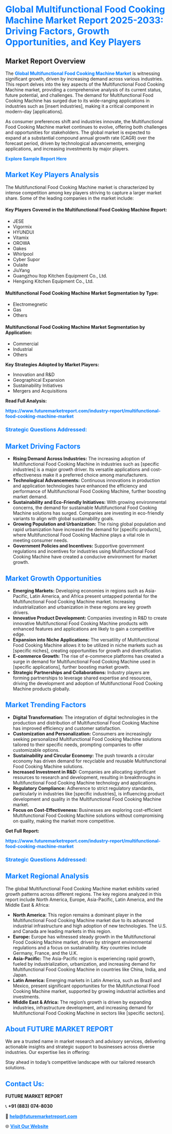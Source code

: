 <h1 style="color: #007BFF;">Global Multifunctional Food Cooking Machine Market Report 2025-2033: Driving Factors, Growth Opportunities, and Key Players</h1>

<section id="overview">
<h2>Market Report Overview</h2>
<p>The <a href="https://www.futuremarketreport.com/industry-report/multifunctional-food-cooking-machine-market" style="color: #007BFF; text-decoration: none;"><strong>Global Multifunctional Food Cooking Machine Market</strong></a> is witnessing significant growth, driven by increasing demand across various industries. This report delves into the key aspects of the Multifunctional Food Cooking Machine market, providing a comprehensive analysis of its current status, future potential, and challenges. The demand for Multifunctional Food Cooking Machine has surged due to its wide-ranging applications in industries such as [insert industries], making it a critical component in modern-day [applications].</p>
<p>As consumer preferences shift and industries innovate, the Multifunctional Food Cooking Machine market continues to evolve, offering both challenges and opportunities for stakeholders. The global market is expected to expand at a substantial compound annual growth rate (CAGR) over the forecast period, driven by technological advancements, emerging applications, and increasing investments by major players.</p>
</section>

<section id="overview">
<p><a href="https://www.futuremarketreport.com/request-sample/reportId=52957" style="color: #007BFF; text-decoration: none;"><strong>Explore Sample Report Here</strong></a></p>
</section>

<section id="key-players">
<h2 style="color: #007BFF;">Market Key Players Analysis</h2>
<p>The Multifunctional Food Cooking Machine market is characterized by intense competition among key players striving to capture a larger market share. Some of the leading companies in the market include:</p>
<h4>Key Players Covered in the Multifunctional Food Cooking Machine Report:</h4>
<ul><li>JESE</li><li>Vigormix</li><li>HYUNDUI</li><li>Vitamix</li><li>OROWA</li><li>Oakes</li><li>Whirlpool</li><li>Cyber Supor</li><li>Oulaite</li><li>JiuYang</li><li>Guangzhou Itop Kitchen Equipment Co., Ltd.</li><li>Hengxing Kitchen Equipment Co., Ltd.</li></ul>
<h4>Multifunctional Food Cooking Machine Market Segmentation by Type:</h4>
<ul><li>Electromegnetic</li><li>Gas</li><li>Others</li></ul>

<h4>Multifunctional Food Cooking Machine Market Segmentation by Application:</h4>
<ul><li>Commercial</li><li>Industrial</li><li>Others</li></ul>
<p><strong>Key Strategies Adopted by Market Players:</strong></p>
<ul>
<li>Innovation and R&D</li>
<li>Geographical Expansion</li>
<li>Sustainability Initiatives</li>
<li>Mergers and Acquisitions</li>
</ul>
</section>

<section>
<p><strong>Read Full Analysis: </strong></p><a href="https://www.futuremarketreport.com/industry-report/multifunctional-food-cooking-machine-market" style="color: #007BFF; text-decoration: none;"><strong>https://www.futuremarketreport.com/industry-report/multifunctional-food-cooking-machine-market</strong></a>
<h3 style="color: #007BFF;">Strategic Questions Addressed:</h3>
</section>

<section id="driving-factors">
<h2 style="color: #007BFF;">Market Driving Factors</h2>
<ul>
<li><strong>Rising Demand Across Industries:</strong> The increasing adoption of Multifunctional Food Cooking Machine in industries such as [specific industries] is a major growth driver. Its versatile applications and cost-effectiveness make it a preferred choice among manufacturers.</li>
<li><strong>Technological Advancements:</strong> Continuous innovations in production and application technologies have enhanced the efficiency and performance of Multifunctional Food Cooking Machine, further boosting market demand.</li>
<li><strong>Sustainability and Eco-Friendly Initiatives:</strong> With growing environmental concerns, the demand for sustainable Multifunctional Food Cooking Machine solutions has surged. Companies are investing in eco-friendly variants to align with global sustainability goals.</li>
<li><strong>Growing Population and Urbanization:</strong> The rising global population and rapid urbanization have increased the demand for [specific products], where Multifunctional Food Cooking Machine plays a vital role in meeting consumer needs.</li>
<li><strong>Government Policies and Incentives:</strong> Supportive government regulations and incentives for industries using Multifunctional Food Cooking Machine have created a conducive environment for market growth.</li>
</ul>
</section>

<section id="growth-opportunities">
<h2 style="color: #007BFF;">Market Growth Opportunities</h2>
<ul>
<li><strong>Emerging Markets:</strong> Developing economies in regions such as Asia-Pacific, Latin America, and Africa present untapped potential for the Multifunctional Food Cooking Machine market. Increasing industrialization and urbanization in these regions are key growth drivers.</li>
<li><strong>Innovative Product Development:</strong> Companies investing in R&D to create innovative Multifunctional Food Cooking Machine products with enhanced features and applications are likely to gain a competitive edge.</li>
<li><strong>Expansion into Niche Applications:</strong> The versatility of Multifunctional Food Cooking Machine allows it to be utilized in niche markets such as [specific niches], creating opportunities for growth and diversification.</li>
<li><strong>E-commerce Growth:</strong> The rise of e-commerce platforms has created a surge in demand for Multifunctional Food Cooking Machine used in [specific applications], further boosting market growth.</li>
<li><strong>Strategic Partnerships and Collaborations:</strong> Industry players are forming partnerships to leverage shared expertise and resources, driving the development and adoption of Multifunctional Food Cooking Machine products globally.</li>
</ul>
</section>

<section id="trending-factors">
<h2 style="color: #007BFF;">Market Trending Factors</h2>
<ul>
<li><strong>Digital Transformation:</strong> The integration of digital technologies in the production and distribution of Multifunctional Food Cooking Machine has improved efficiency and customer satisfaction.</li>
<li><strong>Customization and Personalization:</strong> Consumers are increasingly seeking personalized Multifunctional Food Cooking Machine solutions tailored to their specific needs, prompting companies to offer customizable options.</li>
<li><strong>Sustainability and Circular Economy:</strong> The push towards a circular economy has driven demand for recyclable and reusable Multifunctional Food Cooking Machine solutions.</li>
<li><strong>Increased Investment in R&D:</strong> Companies are allocating significant resources to research and development, resulting in breakthroughs in Multifunctional Food Cooking Machine technology and applications.</li>
<li><strong>Regulatory Compliance:</strong> Adherence to strict regulatory standards, particularly in industries like [specific industries], is influencing product development and quality in the Multifunctional Food Cooking Machine market.</li>
<li><strong>Focus on Cost-Effectiveness:</strong> Businesses are exploring cost-efficient Multifunctional Food Cooking Machine solutions without compromising on quality, making the market more competitive.</li>
</ul>
</section>

<section>
<p><strong>Get Full Report: </strong></p><a href="https://www.futuremarketreport.com/industry-report/multifunctional-food-cooking-machine-market" style="color: #007BFF; text-decoration: none;"><strong>https://www.futuremarketreport.com/industry-report/multifunctional-food-cooking-machine-market</strong></a>
<h3 style="color: #007BFF;">Strategic Questions Addressed:</h3>
</section>


<section id="regional-analysis">
<h2 style="color: #007BFF;">Market Regional Analysis</h2>
<p>The global Multifunctional Food Cooking Machine market exhibits varied growth patterns across different regions. The key regions analyzed in this report include North America, Europe, Asia-Pacific, Latin America, and the Middle East & Africa:</p>
<ul>
<li><strong>North America:</strong> This region remains a dominant player in the Multifunctional Food Cooking Machine market due to its advanced industrial infrastructure and high adoption of new technologies. The U.S. and Canada are leading markets in this region.</li>
<li><strong>Europe:</strong> Europe has witnessed steady growth in the Multifunctional Food Cooking Machine market, driven by stringent environmental regulations and a focus on sustainability. Key countries include Germany, France, and the U.K.</li>
<li><strong>Asia-Pacific:</strong> The Asia-Pacific region is experiencing rapid growth, fueled by industrialization, urbanization, and increasing demand for Multifunctional Food Cooking Machine in countries like China, India, and Japan.</li>
<li><strong>Latin America:</strong> Emerging markets in Latin America, such as Brazil and Mexico, present significant opportunities for the Multifunctional Food Cooking Machine market, supported by growing industrial activities and investments.</li>
<li><strong>Middle East & Africa:</strong> The region’s growth is driven by expanding industries, infrastructure development, and increasing demand for Multifunctional Food Cooking Machine in sectors like [specific sectors].</li>
</ul>
</section>

<footer>
<h2 style="color: #007BFF;">About FUTURE MARKET REPORT</h2>
<p>We are a trusted name in market research and advisory services, delivering actionable insights and strategic support to businesses across diverse industries. Our expertise lies in offering:</p>

<p>Stay ahead in today’s competitive landscape with our tailored research solutions.</p>

<h2 style="color: #007BFF;">Contact Us:</h2>
<p><strong>FUTURE MARKET REPORT</strong></p>
<p>📞 <strong>+91 (883) 074-8030</strong></p>
<p>📧 <strong><a href="mailto:help@futuremarketreport.com" style="color: #007BFF;">help@futuremarketreport.com</a></strong></p>
<p>🌐 <strong><a href="https://www.futuremarketreport.com/" style="color: #007BFF;">Visit Our Website</a></strong></p>
</footer>